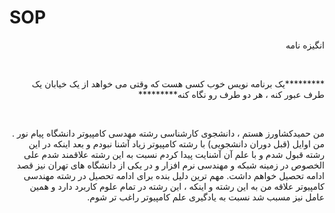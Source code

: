 # SOP

<!DOCTYPE html>
<html>
 
<head>
<p dir="rtl" align="right"> انگیزه نامه </p>
<br>
</head>

<body>
<p dir="rtl" align="right">*********یک برنامه نویس خوب کسی هست که وقتی می خواهد از یک خیابان یک طرف عبور کنه ، هر دو طرف رو نگاه کنه*********</p>
<br>
<p dir="rtl" align="right">من حمیدکشاورز هستم ، دانشجوی کارشناسی رشته مهدسی کامپیوتر دانشگاه پیام نور . من اوایل (قبل دوران دانشجویی) با رشته کامپیوتر زیاد آشنا نبودم و بعد اینکه در این رشته قبول شدم و با علم آن آشنایت پیدا کردم نسبت به این رشته علاقمند شدم علی الخصوص در زمینه شبکه و مهندسی نرم افزار و در یکی از دانشگاه های تهران نیز قصد ادامه تحصیل خواهم داشت. مهم ترین دلیل بنده برای ادامه تحصیل در رشته مهندسی کامپیوتر علاقه من به این رشته و اینکه ، این رشته در تمام علوم کاربرد دارد و همین عامل نیز مسبب شد نسبت به یادگیری علم کامپیوتر راغب تر شوم.
</p>
<br>
</body>

</html>                                                         
                                         

